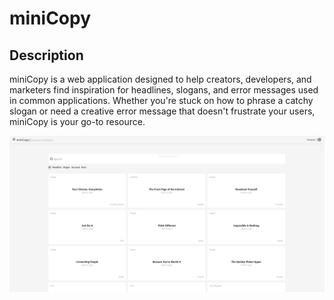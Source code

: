 # miniCopy

## Description

miniCopy is a web application designed to help creators, developers, and marketers find inspiration for headlines, slogans, and error messages used in common applications. Whether you're stuck on how to phrase a catchy slogan or need a creative error message that doesn't frustrate your users, miniCopy is your go-to resource.

![Screenshot](/public/minicopy.PNG)
